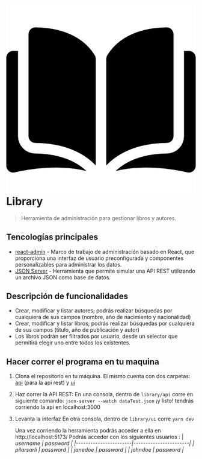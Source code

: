<img src="icon.png" align="right" />

# Library
> Herramienta de administración para gestionar libros y autores.

## Tencologías principales

- [react-admin](https://marmelab.com/react-admin/documentation.html) - Marco de trabajo de administración basado en React, que proporciona una interfaz de usuario preconfigurada y componentes personalizables para administrar los datos.
- [JSON Server](https://www.npmjs.com/package/json-server) - Herramienta que permite simular una API REST utilizando un archivo JSON como base de datos.

## Descripción de funcionalidades

- Crear, modificar y listar autores; podrás realizar búsquedas por cualquiera de sus campos (nombre, año de nacimiento y nacionalidad)
- Crear, modificar y listar libros; podrás realizar búsquedas por cualquiera de sus campos (titulo, año de publicación y autor)
- Los libros podrán ser filtrados por usuario, desde un selector que permitirá elegir uno entre todos los existentes.

## Hacer correr el programa en tu maquina

1. Clona el repositorio en tu máquina. El mismo cuenta con dos carpetas: [api](https://github.com/mpsarli/library/tree/main/api) (para la api rest) y [ui](https://github.com/mpsarli/library/tree/main/ui)
2. Haz correr la API REST:
    En una consola, dentro de `library/api` corre en siguiente comando: 
    `json-server --watch dataTest.json`
    ¡y listo! tendrás corriendo la api en localhost:3000
3. Levanta la interfaz
    En otra consola, dentro de `library/ui` corre `yarn dev`

    Una vez corriendo la herramienta podrás acceder a ella en http://localhost:5173/
    Podrás acceder con los siguientes usuarios :
    |   <em>username<em>    |   <em>password<em>    |
    |-----------------------|-----------------------|
    |   pilarsarli  |   password    |
    |   janedoe  |   password    |
    |   johndoe  |   password    |
   
